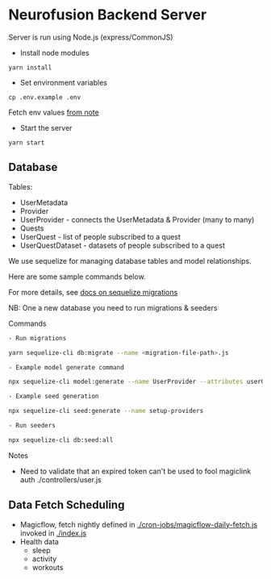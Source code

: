 # Neurofusion Backend Server

Server is run using Node.js (express/CommonJS)

- Install node modules

```
yarn install
```

- Set environment variables

```
cp .env.example .env
```

Fetch env values [from note](https://www.icloud.com/notes/081Ci0RTYFZk2smnqXttFoceg#Neurofusion_Cred)

- Start the server

```
yarn start
```

## Database

Tables:

- UserMetadata
- Provider
- UserProvider - connects the UserMetadata & Provider (many to many)
- Quests
- UserQuest - list of people subscribed to a quest
- UserQuestDataset - datasets of people subscribed to a quest

We use sequelize for managing database tables and model relationships.

Here are some sample commands below.

For more details, see [docs on sequelize migrations](https://sequelize.org/docs/v6/other-topics/migrations/)

NB: One a new database you need to run migrations & seeders

Commands

```bash
- Run migrations

yarn sequelize-cli db:migrate --name <migration-file-path>.js

- Example model generate command

npx sequelize-cli model:generate --name UserProvider --attributes userGuid:string,providerGuid:string,providerUserId:string,providerUserKey:string,providerToken:string,providerOrder:number,providerLastFetched:date

- Example seed generation

npx sequelize-cli seed:generate --name setup-providers

- Run seeders

npx sequelize-cli db:seed:all

```

Notes

- Need to validate that an expired token can't be used to fool magiclink auth ./controllers/user.js

## Data Fetch Scheduling

- Magicflow, fetch nightly defined in [./cron-jobs/magicflow-daily-fetch.js](./cron-jobs/magicflow-daily-fetch.js) invoked in [./index.js](./index.js)
- Health data
  - sleep
  - activity
  - workouts
